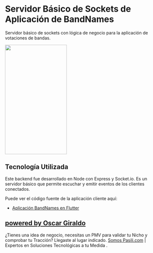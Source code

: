 # Servidor Básico de Sockets de Aplicación de BandNames

Servidor básico de sockets con lógica de negocio para la aplicación de votaciones de bandas.

<img src="https://firebasestorage.googleapis.com/v0/b/gvoscar-4686d.appspot.com/o/res%2FApp-BandNames-Flutter.gif?alt=media&token=e701874e-7af0-47c1-858c-0c6b0eb23db0" width="203" height="360" />

## Tecnología Utilizada

Este backend fue desarrollado en Node con Express y Socket.io. Es un servidor básico que permite escuchar y emitir eventos de los clientes conectados. 

Puede ver el código fuente de la aplicación cliente aquí:

- [Aplicación BandNames en Flutter](https://github.com/GV-Oscar/band_names)


## [powered by Oscar Giraldo](https://www.linkedin.com/in/gvoscar20/)

¿Tienes una idea de negocio, necesitas un PMV para validar tu Nicho y comprobar tu Tracción? Llegaste al lugar indicado. [Somos Pasili.com](https://www.pasili.com/) | Expertos en Soluciones Tecnológicas a tu Medida .